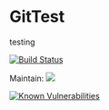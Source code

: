 # GitTest
testing 

[![Build Status](https://dev.azure.com/diasjason/Jd%20first%20project/_apis/build/status/diasjason.GitTest?branchName=master)](https://dev.azure.com/diasjason/Jd%20first%20project/_build/latest?definitionId=1&branchName=master)

Maintain: <a href="https://codeclimate.com/github/diasjason/GitTest/maintainability"><img src="https://api.codeclimate.com/v1/badges/f43b58aed083289d6b86/maintainability" /></a>

<a href="https://snyk.io/test/github/diasjason/GitTest?targetFile=GitHubTest/GitHubTest.csproj"><img src="https://snyk.io/test/github/diasjason/GitTest/badge.svg?targetFile=GitHubTest/GitHubTest.csproj" alt="Known Vulnerabilities" data-canonical-src="https://snyk.io/test/github/diasjason/GitTest?targetFile=GitHubTest/GitHubTest.csproj" style="max-width:100%;"></a>
